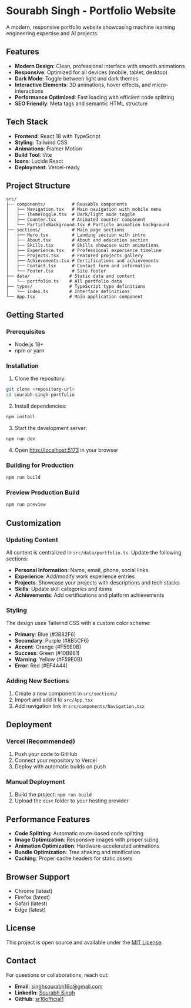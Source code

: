 # Sourabh Singh - Portfolio Website

A modern, responsive portfolio website showcasing machine learning engineering expertise and AI projects.

## Features

- **Modern Design**: Clean, professional interface with smooth animations
- **Responsive**: Optimized for all devices (mobile, tablet, desktop)
- **Dark Mode**: Toggle between light and dark themes
- **Interactive Elements**: 3D animations, hover effects, and micro-interactions
- **Performance Optimized**: Fast loading with efficient code splitting
- **SEO Friendly**: Meta tags and semantic HTML structure

## Tech Stack

- **Frontend**: React 18 with TypeScript
- **Styling**: Tailwind CSS
- **Animations**: Framer Motion
- **Build Tool**: Vite
- **Icons**: Lucide React
- **Deployment**: Vercel-ready

## Project Structure

```
src/
├── components/          # Reusable components
│   ├── Navigation.tsx   # Main navigation with mobile menu
│   ├── ThemeToggle.tsx  # Dark/light mode toggle
│   ├── Counter.tsx      # Animated counter component
│   └── ParticleBackground.tsx # Particle animation background
├── sections/            # Main page sections
│   ├── Hero.tsx         # Landing section with intro
│   ├── About.tsx        # About and education section
│   ├── Skills.tsx       # Skills showcase with animations
│   ├── Experience.tsx   # Professional experience timeline
│   ├── Projects.tsx     # Featured projects gallery
│   ├── Achievements.tsx # Certifications and achievements
│   ├── Contact.tsx      # Contact form and information
│   └── Footer.tsx       # Site footer
├── data/               # Static data and content
│   └── portfolio.ts    # All portfolio data
├── types/              # TypeScript type definitions
│   └── index.ts        # Interface definitions
└── App.tsx             # Main application component
```

## Getting Started

### Prerequisites

- Node.js 18+ 
- npm or yarn

### Installation

1. Clone the repository:
```bash
git clone <repository-url>
cd sourabh-singh-portfolio
```

2. Install dependencies:
```bash
npm install
```

3. Start the development server:
```bash
npm run dev
```

4. Open [http://localhost:5173](http://localhost:5173) in your browser

### Building for Production

```bash
npm run build
```

### Preview Production Build

```bash
npm run preview
```

## Customization

### Updating Content

All content is centralized in `src/data/portfolio.ts`. Update the following sections:

- **Personal Information**: Name, email, phone, social links
- **Experience**: Add/modify work experience entries
- **Projects**: Showcase your projects with descriptions and tech stacks
- **Skills**: Update skill categories and items
- **Achievements**: Add certifications and platform achievements

### Styling

The design uses Tailwind CSS with a custom color scheme:

- **Primary**: Blue (#3B82F6)
- **Secondary**: Purple (#8B5CF6) 
- **Accent**: Orange (#F59E0B)
- **Success**: Green (#10B981)
- **Warning**: Yellow (#F59E0B)
- **Error**: Red (#EF4444)

### Adding New Sections

1. Create a new component in `src/sections/`
2. Import and add it to `src/App.tsx`
3. Add navigation link in `src/components/Navigation.tsx`

## Deployment

### Vercel (Recommended)

1. Push your code to GitHub
2. Connect your repository to Vercel
3. Deploy with automatic builds on push

### Manual Deployment

1. Build the project: `npm run build`
2. Upload the `dist` folder to your hosting provider

## Performance Features

- **Code Splitting**: Automatic route-based code splitting
- **Image Optimization**: Responsive images with proper sizing
- **Animation Optimization**: Hardware-accelerated animations
- **Bundle Optimization**: Tree shaking and minification
- **Caching**: Proper cache headers for static assets

## Browser Support

- Chrome (latest)
- Firefox (latest) 
- Safari (latest)
- Edge (latest)

## License

This project is open source and available under the [MIT License](LICENSE).

## Contact

For questions or collaborations, reach out:

- **Email**: singhsourabh16c@gmail.com
- **LinkedIn**: [Sourabh Singh](https://www.linkedin.com/in/saurabh-singh-b420b3197)
- **GitHub**: [sr16official1](https://github.com/sr16official1)